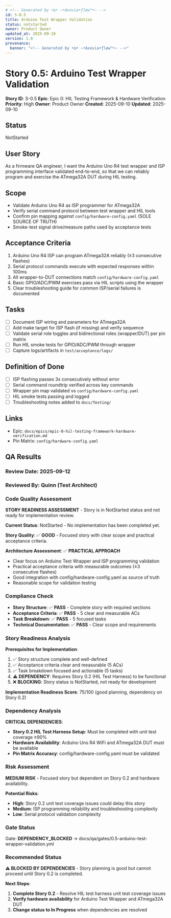 ```yaml
---
# <!-- Generated by •∆• ~•Axovia•ƒløw™•~ -->
id: S-0.5
title: Arduino Test Wrapper Validation
status: notstarted
owner: Product Owner
updated_at: 2025-09-10
version: 1.0
provenance:
  banner: "<!-- Generated by •∆• ~•Axovia•ƒløw™•~ -->"
---
```

# Story 0.5: Arduino Test Wrapper Validation

**Story ID**: S-0.5
**Epic**: Epic 0: HIL Testing Framework & Hardware Verification
**Priority**: High
**Owner**: Product Owner
**Created**: 2025-09-10
**Updated**: 2025-09-10

## Status

NotStarted

## User Story

As a firmware QA engineer,
I want the Arduino Uno R4 test wrapper and ISP programming interface validated end-to-end,
so that we can reliably program and exercise the ATmega32A DUT during HIL testing.

## Scope

- Validate Arduino Uno R4 as ISP programmer for ATmega32A
- Verify serial command protocol between test wrapper and HIL tools
- Confirm pin mapping against `config/hardware-config.yaml` (SOLE SOURCE OF TRUTH)
- Smoke-test signal drive/measure paths used by acceptance tests

## Acceptance Criteria

1. Arduino Uno R4 ISP can program ATmega32A reliably (≥3 consecutive flashes) 
2. Serial protocol commands execute with expected responses within 100ms
3. All wrapper-to-DUT connections match `config/hardware-config.yaml`
4. Basic GPIO/ADC/PWM exercises pass via HIL scripts using the wrapper
5. Clear troubleshooting guide for common ISP/serial failures is documented

## Tasks

- [ ] Document ISP wiring and parameters for ATmega32A
- [ ] Add make target for ISP flash (if missing) and verify sequence
- [ ] Validate serial role toggles and bidirectional roles (wrapper/DUT) per pin matrix
- [ ] Run HIL smoke tests for GPIO/ADC/PWM through wrapper
- [ ] Capture logs/artifacts in `test/acceptance/logs/`

## Definition of Done

- [ ] ISP flashing passes 3x consecutively without error
- [ ] Serial command roundtrip verified across key commands
- [ ] Wrapper pin map validated vs `config/hardware-config.yaml`
- [ ] HIL smoke tests passing and logged
- [ ] Troubleshooting notes added to `docs/Testing/`

## Links

- Epic: `docs/epics/epic-0-hil-testing-framework-hardware-verification.md`
- Pin Matrix: `config/hardware-config.yaml`

## QA Results

### Review Date: 2025-09-12

### Reviewed By: Quinn (Test Architect)

### Code Quality Assessment

**STORY READINESS ASSESSMENT** - Story is in NotStarted status and not ready for implementation review.

**Current Status**: NotStarted - No implementation has been completed yet.

**Story Quality**: ✅ **GOOD** - Focused story with clear scope and practical acceptance criteria.

**Architecture Assessment**: ✅ **PRACTICAL APPROACH**

- Clear focus on Arduino Test Wrapper and ISP programming validation
- Practical acceptance criteria with measurable outcomes (≥3 consecutive flashes)
- Good integration with config/hardware-config.yaml as source of truth
- Reasonable scope for validation testing

### Compliance Check

- **Story Structure**: ✅ **PASS** - Complete story with required sections
- **Acceptance Criteria**: ✅ **PASS** - 5 clear and measurable ACs
- **Task Breakdown**: ✅ **PASS** - 5 focused tasks
- **Technical Documentation**: ✅ **PASS** - Clear scope and requirements

### Story Readiness Analysis

**Prerequisites for Implementation**:

1. ✅ Story structure complete and well-defined
2. ✅ Acceptance criteria clear and measurable (5 ACs)
3. ✅ Task breakdown focused and actionable (5 tasks)
4. ⚠️ **DEPENDENCY**: Requires Story 0.2 (HIL Test Harness) to be functional
5. ❌ **BLOCKING**: Story status is NotStarted, not ready for development

**Implementation Readiness Score**: 75/100 (good planning, dependency on Story 0.2)

### Dependency Analysis

**CRITICAL DEPENDENCIES**:

- **Story 0.2 HIL Test Harness Setup**: Must be completed with unit test coverage ≥90%
- **Hardware Availability**: Arduino Uno R4 WiFi and ATmega32A DUT must be available
- **Pin Matrix Accuracy**: config/hardware-config.yaml must be validated

### Risk Assessment

**MEDIUM RISK** - Focused story but dependent on Story 0.2 and hardware availability.

**Potential Risks**:
- **High**: Story 0.2 unit test coverage issues could delay this story
- **Medium**: ISP programming reliability and troubleshooting complexity
- **Low**: Serial protocol validation complexity

### Gate Status

Gate: **DEPENDENCY_BLOCKED** → docs/qa/gates/0.5-arduino-test-wrapper-validation.yml

### Recommended Status

**⚠️ BLOCKED BY DEPENDENCIES** - Story planning is good but cannot proceed until Story 0.2 is completed.

**Next Steps**:
1. **Complete Story 0.2** - Resolve HIL test harness unit test coverage issues
2. **Verify hardware availability** for Arduino Test Wrapper and ATmega32A DUT
3. **Change status to In Progress** when dependencies are resolved
